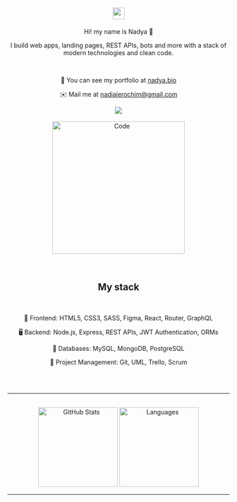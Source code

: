 <body>
  <div class="header">
    <div class="text" align="center">
      <h1>
        <img src="/src/images/logo.png" width="27px">
      </h1>
      <p>Hi! my name is Nadya 👋</p>
      <p>I build web apps, landing pages, REST APIs, bots and more with a stack of modern technologies and clean code.</p>
      <br>
      <p align="center">💼  You can see my portfolio at <a href="https://nadya.bio/">nadya.bio</a>
      <p align="center">✉️  Mail me at <a href="mailto:nadiajerochim@gmail.com/">nadiajerochim@gmail.com</a></p>
      <a href="https://www.linkedin.com/in/nadiajerochim/"><img src="https://img.shields.io/badge/LinkedIn-0077B5?style=for-the-badge&logo=linkedin&logoColor=white" /></a>
      <br></br>
      <a href="https://nadya.bio/" target="_blank"><img align="center" alt="Code" width="300px" src="/src/images/code.png"/></a>
      <br>
    </div>
      <br></br>
    <div class="text">
      <h2 align="center">My stack</h2>
      <br>
      <p align="center">📱 Frontend: HTML5, CSS3, SASS, Figma, React, Router, GraphQL</p>
      <p align="center">🖥️ Backend: Node.js, Express, REST APIs, JWT Authentication, ORMs</p>
      <p align="center">💾 Databases: MySQL, MongoDB, PostgreSQL</p>
      <p align="center">👥 Project Management: Git, UML, Trello, Scrum</p>
      <p align="center"> </p>
      <br>
    </div>
  </div>
  <br>
  <hr>
  <div class="git-stats" align="center">
    <br>
    <img alt="GitHub Stats" height="180px" src="https://github-readme-stats.vercel.app/api?username=nadiajerochim&show_icons=true&hide=stars,issues&theme=react&line_height=27&count_private=true"/>
    <img alt="Languages" height="180px" src="https://github-readme-stats.vercel.app/api/top-langs/?username=nadiajerochim&langs_count=3&theme=react"/>
  </div>
  <hr>
</body>
